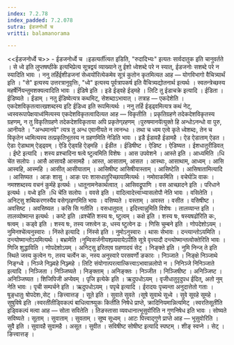 ```yaml
---
index: 7.2.78
index_padded: 7.2.078
sutra: ईडजनोर्ध्वे च
vritti: balamanorama

---
```

<<ईडजनोर्ध्वे च>> - ईडजनोर्ध्वे च ।इडत्यर्ती॑त्यत इडिति, "रुदादिभ्यः" इत्यतः सार्वदातुक इति चानुवर्तते । से ध्वे इति लुप्तषष्ठीके इत्यभिप्रेत्य सूत्रद्वयं व्याख्याने तु ईशो ध्वेशब्दे परे न स्यात्, ईडजनोः सशब्दे परे न स्यादिति भावः । ननु तर्हिईशीडजनां सेध्वयो॑रित्येकमेव सूत्रं कुतोन कृतमित्यत आह —  योगविभागो वैचित्र्यार्थं इति । "से" इत्यस्य उत्तरत्रानुवृत्तिः, "ध्वे" इत्यस्य पूर्वत्रापकर्ष इति वैचित्र्यद्योतनार्थ इत्यर्थः । स्वतन्त्रेच्छस्य महर्षेर्नियन्तुमशक्यत्वादिति भावः । ईडिषे इति । इडे ईड्वहे ईड्महे । लिटि तु ईडाचक्रे इत्यादि । ईडिता । ईडिष्यते । ईडाम् । नतु ईडिष्वेत्यत्र कथमिट्, सेशब्दाऽभावात् । तत्राह —  एकदेशेति । एकदेशविकृतत्वात्खशब्दस्य इटि ईडिध्व इति रूपमित्यर्थः । ननु तर्हि ईड्ढ्वमित्यत्र कथं नेट्, ध्वस्वरूपापेक्षयाध्व॑मित्यस्य एकदेशविकृतत्वादित्यत आह —  विकृतीति । प्रकृतिग्रहणे तदेकदेशविकृतस्य ग्रहणम्, न तु विकृतिग्रहणे तदेकदेशविकृताया अपि प्रकृतेग्र्रहणम् ।पुरुषमानये॑त्युक्ते हि अन्धोऽनन्धो वा पुरु, आनीयते । "अन्धमानये" त्यत्र तु अन्ध एवानीयते न त्वनन्धः । तथा च ध्वम एत्वे कृते ध्वेशब्दः, तेन च विकृतेन ध्वमित्यस्य तत्प्रकृतिभूतस्य न ग्रहणमिति नेडिति भावः । इडै ईडावहै ईडामहै । ऐड ऐडाताम् ऐडत । ऐडाः ऐडाथाम् ऐड्ढ्वम् । ऐडि ऐड्वहि ऐड्महि । ईडीत । ईडिषीष्ट । ऐडिष्ट । ऐडिष्यत । ईशधातुरीडिवत् । ईष्टे इत्यादि । शस्य व्रश्चादिना षत्वे ष्टुत्वमिति विशेषः । आस उपवेशने । आस्ते इति । आध्यमिति ।धि चे॑त सलोपः । आसै आसावहै आसामहै । आस्त, आसाताम्, आसत । आस्थाः, आसाथाम्, आध्वम् । आसि आस्वहि, आस्महि । आसीत् आसीयाताम् । आसिषीष्ट आसिषीयास्ताम् । आसिष्टेति । आसिषातामित्यादि । आसिष्यत । आङः शासु । आङः परः शासधातुरिच्छायामित्यर्थः । नमोवाकमिति । वचेर्घञि वाकः । नमश्शब्दस्य वचनं कुर्महे इत्यर्थः । धातूनामनेकार्थत्वात् । आसिवद्रूपाणि । वस आच्छादने इति । परिधाने इत्यर्थः । वध्वे इति ।धि चे॑ति सलोपः । ववसे इति । वादित्वादेत्त्वाभ्यासलोपौ नेति भावः । वसितेति । अनिट्सु शब्विकरणस्यैव वसेग्र्रहणमिति भावः । वसिष्यते । वस्ताम् । अवस्त । वसीत । वसिषीष्ट । अवसिष्ट । अवसिष्यत । कसि सि गतीति । वसधातुवत् । इदित्त्वान्नुमिति विशेषः । तालव्यान्त इति । तालव्योष्मान्त इत्यर्थः । कष्टे इति ।व्रश्चे॑ति शस्य षः, ष्टुत्वम् । कक्षे इति । शस्य षः, षस्यषढो॑रिति कः, षत्वम् । कड्वे इति । शस्य षः, तस्य जश्त्वेन डः, धस्य ष्टुत्वेन ढः । णिसि चुम्बने इति । णोपदेशोऽयम् । नुमिनश्चे॑त्यनुस्वारः । निंस्ते इत्यादि । निंस्से इति । नुमोऽनुस्वारः । थासः सेभावः । दन्त्यान्तोऽयमिति । दन्त्योष्मान्तोऽयमित्यर्थः । बभ्रामेति ।नुम्विसर्जनीयशव्र्यवायेऽपी॑ति सूत्रे वृत्त्यादौ दन्त्योष्मान्तत्वोक्तेरिति भावः । णिजि शुद्धाविति । णोपदेशोऽयम् । अनिट्सु इरितएव ग्रहणादयं सेट् । निङ्क्ते इति । नुमि निन्ज् ते इति स्थिते जस्य कुत्वेन गः, तस्य चर्त्वेन कः, नस्य अनुस्वारे परसवर्णो ङकारः । निञ्जाते । निङ्क्षे निञ्जाथे निङ्ग्ध्वे । निञ्जे निञ्ज्वहे निञ्ज्महे । लिटि संयोगात्परत्वात्कित्त्वाऽभावान्नलोपो न । निनिञ्जे निनिञ्जाते इत्यादि । निञ्जिता । निञ्जिष्यते । निङ्क्ताम् । अनिङ्क्तः । निञ्जीत । निञ्जिषीष्ट । अनिञ्जिष्ट । अनिञ्जिष्यत । शिजिपिजी अप्येवम् । पृजि इत्येके इति । ऋदुपधोऽयम् । वृजीधातुरृदुपध ईदित्, अतो नुम् नेति भावः । पृची सम्पर्चने इति । ऋदुपधोऽयम् । पपृचे इत्यादि । ईरादयः पृच्यन्ता अनुदात्तेतो गताः । षूङ्धातुः षोपदेशः,सेट् । ङित्त्वात्तङ् । सूते इति । सुवाते सुवते ।सूषे सुवाथे सूध्वे । सुवे सूवहे सूमहे । सुषुविषे इति ।स्वरती॑तीड्विकल्पं बाधित्वाश्र्युकः किती॑ति निषेधे प्राप्ते, क्रादिनियमान्नित्यमिट् ।स्वरतिसूती॑ति इड्विकल्पं मत्वा आह —  सोता सवितेति । तिङस्तासा व्यवधानात्भूसुवो॑रिति न गुणनिषेध इति भावः । सोष्यते सविष्यते । सूताम् । सुवाताम् । सुवताम् । सूष्व सूध्वम् । आटः पित्त्वाद्गुणे प्राप्ते आह — भूसुवोरिति । सुवै इति । सुवावहै सुवामहै । असूत । सुवीत । सविषीष्ट सोषीष्ट इत्यादि स्पष्टम् । शीङ् स्वप्ने । सेट् । ङित्त्वात्तङ् ।